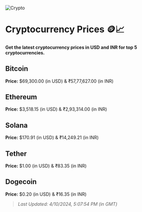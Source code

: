 
![Crypto](https://www.techguide.com.au/wp-content/uploads/2020/11/crypto3.jpeg)

# Cryptocurrency Prices 🪙📈

#### Get the latest cryptocurrency prices in USD and INR for top 5 cryptocurrencies.

## Bitcoin

**Price:** $69,300.00 (in USD) & ₹57,77,627.00 (in INR)

## Ethereum

**Price:** $3,518.15 (in USD) & ₹2,93,314.00 (in INR)

## Solana

**Price:** $170.91 (in USD) & ₹14,249.21 (in INR)

## Tether

**Price:** $1.00 (in USD) & ₹83.35 (in INR)

## Dogecoin

**Price:** $0.20 (in USD) & ₹16.35 (in INR)

> _Last Updated: 4/10/2024, 5:07:54 PM (in GMT)_
